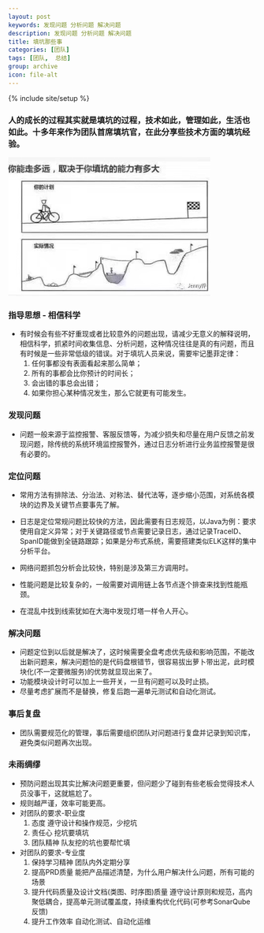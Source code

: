 ```yaml
---
layout: post
keywords: 发现问题 分析问题 解决问题
description: 发现问题 分析问题 解决问题
title: 填坑那些事
categories: [团队]
tags: [团队,  总结]
group: archive
icon: file-alt
---
```

{% include site/setup %}

### 人的成长的过程其实就是填坑的过程，技术如此，管理如此，生活也如此。十多年来作为团队首席填坑官，在此分享些技术方面的填坑经验。 ###

![](/image/trouble_shooting.png)

### 指导思想 - 相信科学 ###

- 有时候会有些不好重现或者比较意外的问题出现，请减少无意义的解释说明，相信科学，抓紧时间收集信息、分析问题，这种情况往往是真的有问题，而且有时候是一些非常低级的错误。对于填坑人员来说，需要牢记墨菲定律：
	1. 任何事都没有表面看起来那么简单；
	2. 所有的事都会比你预计的时间长；
	3. 会出错的事总会出错；
	4. 如果你担心某种情况发生，那么它就更有可能发生。

### 发现问题 ###

- 问题一般来源于监控报警、客服反馈等，为减少损失和尽量在用户反馈之前发现问题，除传统的系统环境监控报警外，通过日志分析进行业务监控报警是很有必要的。

### 定位问题 ###
- 常用方法有排除法、分治法、对称法、替代法等，逐步缩小范围，对系统各模块的边界及关键节点要事先了解。
- 日志是定位常规问题比较快的方法，因此需要有日志规范，以Java为例：要求使用自定义异常；对于关键路径或节点需要记录日志，通过记录TraceID、SpanID能做到全链路跟踪；如果是分布式系统，需要搭建类似ELK这样的集中分析平台。
- 网络问题抓包分析会比较快，特别是涉及第三方调用时。
- 性能问题是比较复杂的，一般需要对调用链上各节点逐个排查来找到性能瓶颈。

- 在混乱中找到线索犹如在大海中发现灯塔一样令人开心。

### 解决问题 ###
- 问题定位到以后就是解决了，这时候需要全盘考虑优先级和影响范围，不能改出新问题来，解决问题怕的是代码盘根错节，很容易拔出萝卜带出泥，此时模块化(不一定要微服务)的优势就显现出来了。
- 功能模块设计时可以加上一些开关，一旦有问题可以及时止损。
- 尽量考虑扩展而不是替换，修复后跑一遍单元测试和自动化测试。

### 事后复盘 ###
- 团队需要规范化的管理，事后需要组织团队对问题进行复盘并记录到知识库，避免类似问题再次出现。

### 未雨绸缪 ###
- 预防问题出现其实比解决问题更重要，但问题少了碰到有些老板会觉得技术人员没事干，这就尴尬了。
- 规则越严谨，效率可能更高。
- 对团队的要求-职业度
	1. 态度 遵守设计和操作规范，少挖坑
	2. 责任心 挖坑要填坑
	3. 团队精神 队友挖的坑也要帮忙填
- 对团队的要求-专业度
	1. 保持学习精神 团队内外定期分享
	2. 提高PRD质量 能把产品描述清楚，为什么用户解决什么问题，所有可能的场景
	3. 提升代码质量及设计文档(类图、时序图)质量 遵守设计原则和规范，高内聚低耦合，提高单元测试覆盖度，持续重构优化代码(可参考SonarQube反馈)
	4. 提升工作效率 自动化测试、自动化运维
	